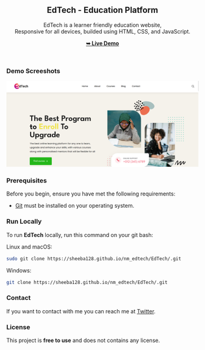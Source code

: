 <div align="center">
  

  <br />
  <br />

  <h2 align="center">EdTech - Education Platform</h2>

  EdTech is a learner friendly education website, <br />Responsive for all devices, builded using HTML, CSS, and JavaScript.

  <a href="https://sheeba128.github.io/nm_edtech/EdTech/"><strong>➥ Live Demo</strong></a>

</div>

<br />

### Demo Screeshots

![EduWeb Desktop Demo](./readme-images/desktop.png "Desktop Demo")

### Prerequisites

Before you begin, ensure you have met the following requirements:

* [Git](https://git-scm.com/downloads "Download Git") must be installed on your operating system.

### Run Locally

To run **EdTech** locally, run this command on your git bash:

Linux and macOS:

```bash
sudo git clone https://sheeba128.github.io/nm_edtech/EdTech/.git
```

Windows:

```bash
git clone https://sheeba128.github.io/nm_edtech/EdTech/.git
```

### Contact

If you want to contact with me you can reach me at [Twitter](https://www.twitter.com/codewithsadee).

### License

This project is **free to use** and does not contains any license.
